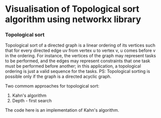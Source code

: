# Visualisation of Topological sort algorithm using networkx library

### Topological sort ###

 Topological sort of a directed graph is a linear ordering of its vertices such that for every directed edge uv from vertex u to vertex v, u comes before v in the ordering. For instance, the vertices of the graph may represent tasks to be performed, and the edges may represent constraints that one task must be performed before another; in this application, a topological ordering is just a valid sequence for the tasks.
 PS: Topological sorting is possible only if the graph is a directed acyclic graph.

 Two commom approaches for topological sort:
 1. Kahn's algorithm
 2. Depth - first search

 The code here is an implementation of Kahn's algorithm.
